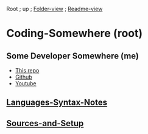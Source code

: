 Root ;
up ;
[Folder-view](https://github.com/Some-Developer-Somewhere/Coding-Somewhere) ;
[Readme-view](./README.md)

# Coding-Somewhere (root)

## Some Developer Somewhere (me)

- [This repo](https://github.com/Some-Developer-Somewhere/Coding-Somewhere)
- [Github](https://github.com/Some-Developer-Somewhere)
- [Youtube](https://www.youtube.com/channel/UCsLuF1Ul_jUHy0oaThm3iQQ)

## [Languages-Syntax-Notes](/Languages-Syntax-Notes/README.md)

## [Sources-and-Setup](/Sources-and-Setup/README.md)

